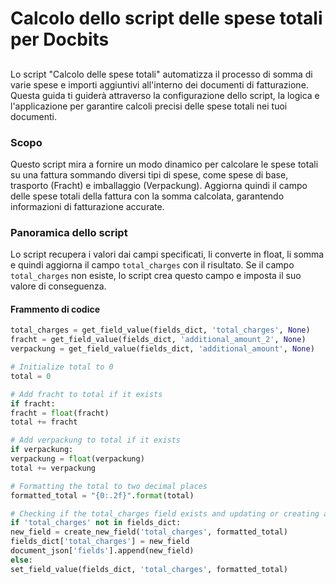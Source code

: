# Calcolo dello script delle spese totali per Docbits

##

Lo script "Calcolo delle spese totali" automatizza il processo di somma di varie spese e importi aggiuntivi all'interno dei documenti di fatturazione. Questa guida ti guiderà attraverso la configurazione dello script, la logica e l'applicazione per garantire calcoli precisi delle spese totali nei tuoi documenti.

### Scopo

Questo script mira a fornire un modo dinamico per calcolare le spese totali su una fattura sommando diversi tipi di spese, come spese di base, trasporto (Fracht) e imballaggio (Verpackung). Aggiorna quindi il campo delle spese totali della fattura con la somma calcolata, garantendo informazioni di fatturazione accurate.

### Panoramica dello script

Lo script recupera i valori dai campi specificati, li converte in float, li somma e quindi aggiorna il campo `total_charges` con il risultato. Se il campo `total_charges` non esiste, lo script crea questo campo e imposta il suo valore di conseguenza.

#### Frammento di codice
```python
total_charges = get_field_value(fields_dict, 'total_charges', None)
fracht = get_field_value(fields_dict, 'additional_amount_2', None)
verpackung = get_field_value(fields_dict, 'additional_amount', None)

# Initialize total to 0
total = 0

# Add fracht to total if it exists
if fracht:
fracht = float(fracht)
total += fracht

# Add verpackung to total if it exists
if verpackung:
verpackung = float(verpackung)
total += verpackung

# Formatting the total to two decimal places
formatted_total = "{0:.2f}".format(total)

# Checking if the total_charges field exists and updating or creating accordingly
if 'total_charges' not in fields_dict:
new_field = create_new_field('total_charges', formatted_total)
fields_dict['total_charges'] = new_field
document_json['fields'].append(new_field)
else:
set_field_value(fields_dict, 'total_charges', formatted_total)
```

